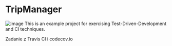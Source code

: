 # TripManager
![image](https://travis-ci.org/DanielMWO/tripmanager.svg?branch=master)
This is an example project for exercising Test-Driven-Development and CI techniques.

Zadanie z Travis CI i codecov.io
